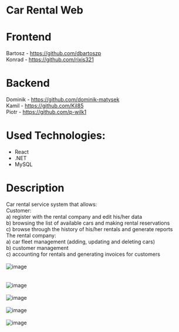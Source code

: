 # Car Rental Web 


# Frontend
Bartosz - https://github.com/dbartoszp
<br/>
Konrad - https://github.com/rixis321
# Backend
Dominik - https://github.com/dominik-matysek
<br/>
Kamil - https://github.com/Kil85
<br/>
Piotr - https://github.com/p-wilk1

# Used Technologies:
- React
- .NET
- MySQL
  
# Description
Car rental service system that allows:
<br/>
Customer:
<br/>
a) register with the rental company and edit his/her data
<br/>
b) browsing the list of available cars and making rental reservations
<br/>
c) browse through the history of his/her rentals and generate reports
<br/>
The rental company:
<br/>
a) car fleet management (adding, updating and deleting cars)
<br/>
b) customer management 
<br/>
c) accounting for rentals and generating invoices for customers
<br/>
<br/>
![image](https://github.com/rixis321/TAB_car_rental/assets/58139675/0e0a3fee-ab3e-40c0-bef0-e3e36fbda045)
<br/>
<br/>
<br/>
![image](https://github.com/rixis321/TAB_car_rental/assets/58139675/0c5d1fb0-c1af-4cb9-a4d3-d9c3de863556)
<br/>
<br/>
![image](https://github.com/rixis321/TAB_car_rental/assets/58139675/b309802a-94d4-4776-8cb6-af4658d36dcb)
<br/>
<br/>
![image](https://github.com/rixis321/TAB_car_rental/assets/58139675/facfeb6f-0def-4d39-bf23-87cc1c675cd9)
<br/>
<br/>
![image](https://github.com/rixis321/TAB_car_rental/assets/58139675/f4b24349-592e-4cb9-862d-48e67a82f1b6)
<br/>
<br/>
